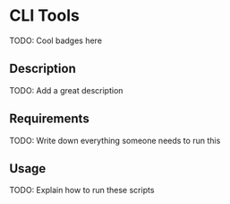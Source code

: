# CLI Tools

TODO: Cool badges here

## Description

TODO: Add a great description

## Requirements

TODO: Write down everything someone needs to run this

## Usage

TODO: Explain how to run these scripts
